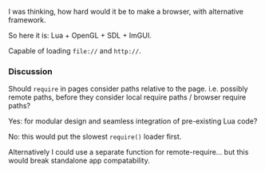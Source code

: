 I was thinking, how hard would it be to make a browser, with alternative framework.

So here it is: Lua + OpenGL + SDL + ImGUI.

Capable of loading `file://` and `http://`.

### Discussion

Should `require` in pages consider paths relative to the page. i.e. possibly remote paths, before they consider local require paths / browser require paths?

Yes: for modular design and seamless integration of pre-existing Lua code?

No: this would put the slowest `require()` loader first.

Alternatively I could use a separate function for remote-require... but this would break standalone app compatability.
